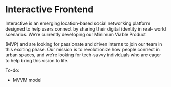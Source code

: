 # Interactive Frontend

Interactive is an emerging location-based social networking platform
designed to help users connect by sharing their digital identity in real-
world scenarios. We’re currently developing our Minimum Viable Product

(MVP) and are looking for passionate and driven interns to join our team
in this exciting phase. Our mission is to revolutionize how people connect
in urban spaces, and we’re looking for tech-savvy individuals who are
eager to help bring this vision to life.

To-do:
- MVVM model
